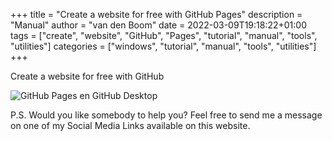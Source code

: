 +++
title = "Create a website for free with GitHub Pages"
description = "Manual"
author = "van den Boom"
date = 2022-03-09T19:18:22+01:00
tags = ["create", "website", "GitHub", "Pages", "tutorial", "manual", "tools", "utilities"]
categories = ["windows", "tutorial", "manual", "tools", "utilities"]
+++


Create a website for free with GitHub</br>

<img src="https://vandenboom.netlify.app/images/GitHub-Pages.png" alt="GitHub Pages en GitHub Desktop" /></br>

P.S. Would you like somebody to help you? Feel free to send me a message on one of my Social Media Links available on this website.</br>
